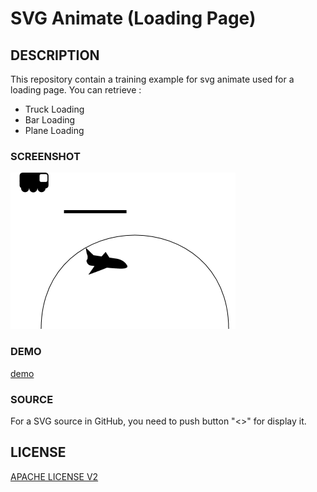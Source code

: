 # SVG Animate (Loading Page)

## DESCRIPTION

This repository contain a training example for svg animate used for a loading page.
You can retrieve : 
* Truck Loading
* Bar Loading
* Plane Loading

### SCREENSHOT

![loading-demo](loading-screenshot.png)

### DEMO

[demo](loading.svg)

### SOURCE

For a SVG source in GitHub, you need to push button "<>" for display it.

## LICENSE

[APACHE LICENSE V2](LICENSE)